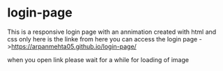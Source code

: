 # login-page
This is a responsive login page with an annimation created with html and css only 
here is the linke from here you can access the login page ->https://arpanmehta05.github.io/login-page/

when you open link please wait for a while for loading of image
